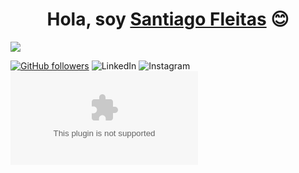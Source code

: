 <div align="center">
<h1 align="center">Hola, soy <a href="https://github.com/SantiagoFleitasIbarra">Santiago Fleitas</a> 😊</h1>
</div>
<img src="https://media.licdn.com/dms/image/v2/D4D16AQG39y-LsY-2wg/profile-displaybackgroundimage-shrink_350_1400/profile-displaybackgroundimage-shrink_350_1400/0/1721517908437?e=1729123200&v=beta&t=KvrkjMwL268oeClXQcBHpmrBZZgQeyCamXIwfW6VsV8">

[![GitHub followers](https://img.shields.io/github/followers/santiagofleitasiabrra?style=social)](https://github.com/SantiagoFleitasIbarra)
![LinkedIn](www.linkedin.com/in/santiago-mauricio-fleitas-ibarra-852075280)
![Instagram](https://www.instagram.com/sancolett_/)
![Gmail](santiagofle8@gmail.com)
